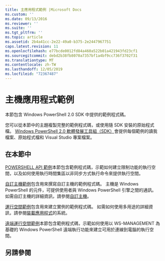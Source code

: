 ```yaml
---
title: 主應用程式範例 |Microsoft Docs
ms.custom: ''
ms.date: 09/13/2016
ms.reviewer: ''
ms.suite: ''
ms.tgt_pltfrm: ''
ms.topic: article
ms.assetid: 2b4a41cc-2e22-49a0-b375-2e2447967751
caps.latest.revision: 11
ms.openlocfilehash: e77bcde0012fd84a460a522b01a421943fd23cf1
ms.sourcegitcommit: debd2b38fb8070a7357bf1a4bf9cc736f3702f31
ms.translationtype: MT
ms.contentlocale: zh-TW
ms.lasthandoff: 12/05/2019
ms.locfileid: "72367487"
---
```

# <a name="host-application-samples"></a>主機應用程式範例

本節包含 Windows PowerShell 2.0 SDK 中提供的範例程式碼。

 您可以從本節中的主題複製完整的範例程式碼，或使用隨 SDK 安裝的原始程式檔。 [Windows PowerShell 2.0 軟體發展工具組（SDK）](https://www.microsoft.com/en-us/download/details.aspx?id=2560)會提供每個範例的讀我檔案、原始程式檔和 Visual Studio 專案檔案。

## <a name="in-this-section"></a>在本節中

 [POWERSHELL API 範例](./windows-powershell-api-samples.md)本節包含範例程式碼，示範如何建立限制功能的執行空間，以及如何使用執行時間集區以非同步方式執行命令來提供執行空間。

 [自訂主機範例](./custom-host-samples.md)包含用來撰寫自訂主機的範例程式碼。 主機是 Windows PowerShell 的元件，可提供使用者與 Windows PowerShell 引擎之間的通訊。 如需自訂主機的詳細資訊，請參閱[自訂主機](https://msdn.microsoft.com/en-us/library/ee706563(v=vs.85).aspx)。

 [運行空間範例](./runspace-samples.md)包含用來建立實例的範例程式碼。 如需如何使用多用途的詳細資訊，請參閱[裝載應用程式](https://msdn.microsoft.com/en-us/library/ee706563(v=vs.85).aspx)的系統。

 [遠端運行空間範例](./remote-runspace-samples.md)本節包含範例程式碼，示範如何使用以 WS-MANAGEMENT 為基礎的 Windows PowerShell 遠端執行功能來建立可用於連線到電腦的執行空間。

## <a name="see-also"></a>另請參閱
